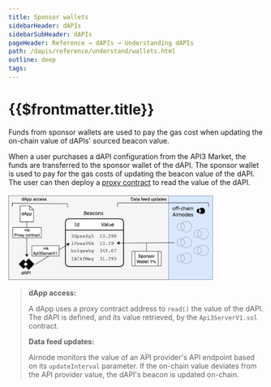 ```yaml
---
title: Sponsor wallets
sidebarHeader: dAPIs
sidebarSubHeader: dAPIs
pageHeader: Reference → dAPIs → Understanding dAPIs
path: /dapis/reference/understand/wallets.html
outline: deep
tags:
---
```


<PageHeader/>

<SearchHighlight/>

<FlexStartTag/>

# {{$frontmatter.title}}

Funds from sponsor wallets are used to pay the gas cost when updating the
on-chain value of dAPIs' sourced beacon value.

When a user purchases a dAPI configuration from the API3 Market, the funds are
transferred to the sponsor wallet of the dAPI. The sponsor wallet is used to pay
for the gas costs of updating the beacon value of the dAPI. The user can then
deploy a [proxy contract](/dapis/reference/understand/proxy-contracts.md) to
read the value of the dAPI.

<img src="../assets/images/wallets.png" style="width:80%">

> **dApp access:**
>
> A dApp uses a proxy contract address to `read()` the value of the dAPI. The
> dAPI is defined, and its value retrieved, by the `Api3ServerV1.sol` contract.
>
> **Data feed updates:**
>
> Airnode monitors the value of an API provider's API endpoint based on its
> `updateInterval` parameter. If the on-chain value deviates from the API
> provider value, the dAPI's beacon is updated on-chain.

<FlexEndTag/>
